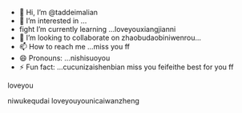 - 👋 Hi, I’m @taddeimalian
- 👀 I’m interested in ...
- fight I’m currently learning ...loveyouxiangjianni
- 💞️ I’m looking to collaborate on zhaobudaobiniwenrou...
- 📫 How to reach me ...miss you ff
- 😄 Pronouns: ...nishisuoyou
- ⚡ Fun fact: ...cucunizaishenbian
miss you feifeithe best for you ff
<!---cool guysifengzhengbanizhui
taddeimalian/taddeimalian is a ✨ special ✨ repository because its `README.md` (this file) appears on your GitHub profile.needyouforyoueverydai
You can click the Preview link to take a look at your changes.
--->loveyou
niwukequdai
loveyouyounicaiwanzheng
